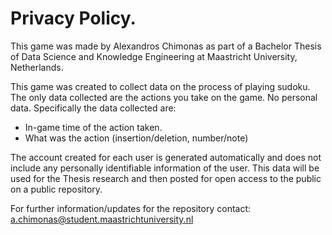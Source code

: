 # Privacy Policy.
This game was made by Alexandros Chimonas as part of a Bachelor Thesis of Data Science and Knowledge Engineering at Maastricht University, Netherlands.

This game was created to collect data on the process of playing sudoku. The only data collected are the actions you take on the game. No personal data. Specifically the data collected are:
  * In-game time of the action taken.
  * What was the action (insertion/deletion, number/note)
	
The account created for each user is generated automatically and does not include any personally identifiable information of the user.
This data will be used for the Thesis research and then posted for open access to the public on a public repository. 

For further information/updates for the repository contact: a.chimonas@student.maastrichtuniversity.nl

